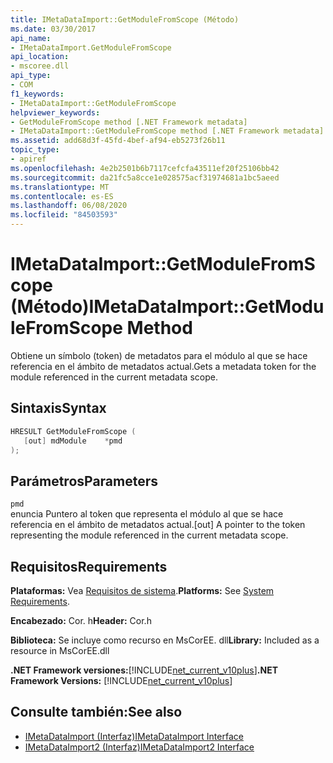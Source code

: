 ```yaml
---
title: IMetaDataImport::GetModuleFromScope (Método)
ms.date: 03/30/2017
api_name:
- IMetaDataImport.GetModuleFromScope
api_location:
- mscoree.dll
api_type:
- COM
f1_keywords:
- IMetaDataImport::GetModuleFromScope
helpviewer_keywords:
- GetModuleFromScope method [.NET Framework metadata]
- IMetaDataImport::GetModuleFromScope method [.NET Framework metadata]
ms.assetid: add68d3f-45fd-4bef-af94-eb5273f26b11
topic_type:
- apiref
ms.openlocfilehash: 4e2b2501b6b7117cefcfa43511ef20f25106bb42
ms.sourcegitcommit: da21fc5a8cce1e028575acf31974681a1bc5aeed
ms.translationtype: MT
ms.contentlocale: es-ES
ms.lasthandoff: 06/08/2020
ms.locfileid: "84503593"
---
```

# <a name="imetadataimportgetmodulefromscope-method"></a><span data-ttu-id="fc3e0-102">IMetaDataImport::GetModuleFromScope (Método)</span><span class="sxs-lookup"><span data-stu-id="fc3e0-102">IMetaDataImport::GetModuleFromScope Method</span></span>
<span data-ttu-id="fc3e0-103">Obtiene un símbolo (token) de metadatos para el módulo al que se hace referencia en el ámbito de metadatos actual.</span><span class="sxs-lookup"><span data-stu-id="fc3e0-103">Gets a metadata token for the module referenced in the current metadata scope.</span></span>  
  
## <a name="syntax"></a><span data-ttu-id="fc3e0-104">Sintaxis</span><span class="sxs-lookup"><span data-stu-id="fc3e0-104">Syntax</span></span>  
  
```cpp  
HRESULT GetModuleFromScope (  
   [out] mdModule    *pmd  
);  
```  
  
## <a name="parameters"></a><span data-ttu-id="fc3e0-105">Parámetros</span><span class="sxs-lookup"><span data-stu-id="fc3e0-105">Parameters</span></span>  
 `pmd`  
 <span data-ttu-id="fc3e0-106">enuncia Puntero al token que representa el módulo al que se hace referencia en el ámbito de metadatos actual.</span><span class="sxs-lookup"><span data-stu-id="fc3e0-106">[out] A pointer to the token representing the module referenced in the current metadata scope.</span></span>  
  
## <a name="requirements"></a><span data-ttu-id="fc3e0-107">Requisitos</span><span class="sxs-lookup"><span data-stu-id="fc3e0-107">Requirements</span></span>  
 <span data-ttu-id="fc3e0-108">**Plataformas:** Vea [Requisitos de sistema](../../get-started/system-requirements.md).</span><span class="sxs-lookup"><span data-stu-id="fc3e0-108">**Platforms:** See [System Requirements](../../get-started/system-requirements.md).</span></span>  
  
 <span data-ttu-id="fc3e0-109">**Encabezado:** Cor. h</span><span class="sxs-lookup"><span data-stu-id="fc3e0-109">**Header:** Cor.h</span></span>  
  
 <span data-ttu-id="fc3e0-110">**Biblioteca:** Se incluye como recurso en MsCorEE. dll</span><span class="sxs-lookup"><span data-stu-id="fc3e0-110">**Library:** Included as a resource in MsCorEE.dll</span></span>  
  
 <span data-ttu-id="fc3e0-111">**.NET Framework versiones:**[!INCLUDE[net_current_v10plus](../../../../includes/net-current-v10plus-md.md)]</span><span class="sxs-lookup"><span data-stu-id="fc3e0-111">**.NET Framework Versions:** [!INCLUDE[net_current_v10plus](../../../../includes/net-current-v10plus-md.md)]</span></span>  
  
## <a name="see-also"></a><span data-ttu-id="fc3e0-112">Consulte también:</span><span class="sxs-lookup"><span data-stu-id="fc3e0-112">See also</span></span>

- [<span data-ttu-id="fc3e0-113">IMetaDataImport (Interfaz)</span><span class="sxs-lookup"><span data-stu-id="fc3e0-113">IMetaDataImport Interface</span></span>](imetadataimport-interface.md)
- [<span data-ttu-id="fc3e0-114">IMetaDataImport2 (Interfaz)</span><span class="sxs-lookup"><span data-stu-id="fc3e0-114">IMetaDataImport2 Interface</span></span>](imetadataimport2-interface.md)
